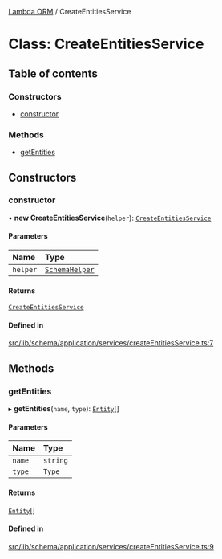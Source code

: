 [Lambda ORM](../README.md) / CreateEntitiesService

# Class: CreateEntitiesService

## Table of contents

### Constructors

- [constructor](CreateEntitiesService.md#constructor)

### Methods

- [getEntities](CreateEntitiesService.md#getentities)

## Constructors

### constructor

• **new CreateEntitiesService**(`helper`): [`CreateEntitiesService`](CreateEntitiesService.md)

#### Parameters

| Name | Type |
| :------ | :------ |
| `helper` | [`SchemaHelper`](SchemaHelper.md) |

#### Returns

[`CreateEntitiesService`](CreateEntitiesService.md)

#### Defined in

[src/lib/schema/application/services/createEntitiesService.ts:7](https://github.com/lambda-orm/lambdaorm-base/blob/0f6b5691a1cb35a0927d51b018626bd89b56d470/src/lib/schema/application/services/createEntitiesService.ts#L7)

## Methods

### getEntities

▸ **getEntities**(`name`, `type`): [`Entity`](../interfaces/Entity.md)[]

#### Parameters

| Name | Type |
| :------ | :------ |
| `name` | `string` |
| `type` | `Type` |

#### Returns

[`Entity`](../interfaces/Entity.md)[]

#### Defined in

[src/lib/schema/application/services/createEntitiesService.ts:9](https://github.com/lambda-orm/lambdaorm-base/blob/0f6b5691a1cb35a0927d51b018626bd89b56d470/src/lib/schema/application/services/createEntitiesService.ts#L9)
